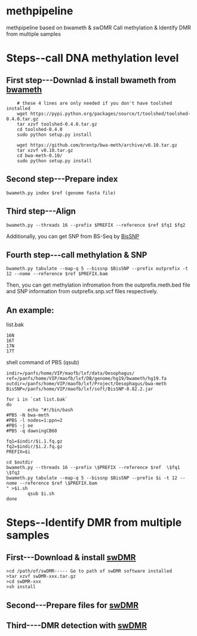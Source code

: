 # methpipeline
methpipeline based on bwameth & swDMR
Call methylation & Identify DMR from multiple samples

# Steps--call DNA methylation level
First step---Downlad & install bwameth from [bwameth](https://github.com/brentp/bwa-meth)
-----
```Shell
    # these 4 lines are only needed if you don't have toolshed installed
    wget https://pypi.python.org/packages/source/t/toolshed/toolshed-0.4.0.tar.gz
    tar xzvf toolshed-0.4.0.tar.gz
    cd toolshed-0.4.0
    sudo python setup.py install

    wget https://github.com/brentp/bwa-meth/archive/v0.10.tar.gz
    tar xzvf v0.10.tar.gz
    cd bwa-meth-0.10/
    sudo python setup.py install
```

Second step---Prepare index
-----
```
bwameth.py index $ref (genome fasta file)
```

Third step---Align
-----
```
bwameth.py --threads 16 --prefix $PREFIX --reference $ref $fq1 $fq2
```
Additionally, you can get SNP from BS-Seq by [BisSNP](https://sourceforge.net/projects/bissnp/) 

Fourth step---call methylation & SNP
-----
```
bwameth.py tabulate --map-q 5 --bissnp $BisSNP --prefix outprefix -t 12 --nome --reference $ref $PREFIX.bam
```
Then, you can get methylation infromation from the outprefix.meth.bed file and SNP information from outprefix.snp.vcf files respectively.


An example: 
-----
list.bak
```
16N
16T
17N
17T
```
shell command of PBS (qsub)
```
indir=/panfs/home/VIP/maofb/lxf/data/Oesophagus/
ref=/panfs/home/VIP/maofb/lxf/DB/genome/hg19/bwameth/hg19.fa
outdir=/panfs/home/VIP/maofb/lxf/Project/Oesophagus/bwa-meth
BisSNP=/panfs/home/VIP/maofb/lxf/soft/BisSNP-0.82.2.jar

for i in `cat list.bak`
do
        echo "#!/bin/bash
#PBS -N bwa-meth
#PBS -l nodes=1:ppn=2
#PBS -j oe
#PBS -q dawningCB60

fq1=$indir/$i.1.fq.gz
fq2=$indir/$i.2.fq.gz
PREFIX=$i

cd $outdir
bwameth.py --threads 16 --prefix \$PREFIX --reference $ref  \$fq1 \$fq2
bwameth.py tabulate --map-q 5 --bissnp $BisSNP --prefix $i -t 12 --nome --reference $ref \$PREFIX.bam
" >$i.sh
        qsub $i.sh
done
```
# Steps--Identify DMR from multiple samples
First---Download & install [swDMR](https://github.com/xflicsu/swdmr) 
-----
```
>cd /path/of/swDMR----- Go to path of swDMR software installed
>tar xzvf swDMR-xxx.tar.gz
>cd swDMR-xxx
>sh install
```
Second---Prepare files for [swDMR](https://github.com/xflicsu/swdmr)
-----
Third----DMR detection with [swDMR](https://github.com/xflicsu/swdmr)
-----
